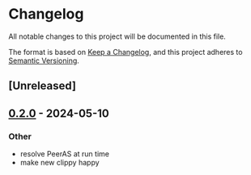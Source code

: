 # Changelog
All notable changes to this project will be documented in this file.

The format is based on [Keep a Changelog](https://keepachangelog.com/en/1.0.0/),
and this project adheres to [Semantic Versioning](https://semver.org/spec/v2.0.0.html).

## [Unreleased]

## [0.2.0](https://github.com/SichangHe/internet_route_verification/compare/route_verification_as_path_regex-v0.1.0...route_verification_as_path_regex-v0.2.0) - 2024-05-10

### Other
- resolve PeerAS at run time
- make new clippy happy
